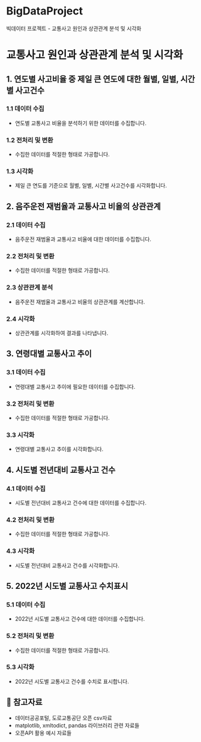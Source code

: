# BigDataProject
빅데이터 프로젝트 - 교통사고 원인과 상관관계 분석 및 시각화

# 교통사고 원인과 상관관계 분석 및 시각화

## 1. 연도별 사고비율 중 제일 큰 연도에 대한 월별, 일별, 시간별 사고건수

### 1.1 데이터 수집
- 연도별 교통사고 비율을 분석하기 위한 데이터를 수집합니다.

### 1.2 전처리 및 변환
- 수집한 데이터를 적절한 형태로 가공합니다.

### 1.3 시각화
- 제일 큰 연도를 기준으로 월별, 일별, 시간별 사고건수를 시각화합니다.

## 2. 음주운전 재범율과 교통사고 비율의 상관관계

### 2.1 데이터 수집
- 음주운전 재범율과 교통사고 비율에 대한 데이터를 수집합니다.

### 2.2 전처리 및 변환
- 수집한 데이터를 적절한 형태로 가공합니다.

### 2.3 상관관계 분석
- 음주운전 재범율과 교통사고 비율의 상관관계를 계산합니다.

### 2.4 시각화
- 상관관계를 시각화하여 결과를 나타냅니다.

## 3. 연령대별 교통사고 추이

### 3.1 데이터 수집
- 연령대별 교통사고 추이에 필요한 데이터를 수집합니다.

### 3.2 전처리 및 변환
- 수집한 데이터를 적절한 형태로 가공합니다.

### 3.3 시각화
- 연령대별 교통사고 추이를 시각화합니다.

## 4. 시도별 전년대비 교통사고 건수

### 4.1 데이터 수집
- 시도별 전년대비 교통사고 건수에 대한 데이터를 수집합니다.

### 4.2 전처리 및 변환
- 수집한 데이터를 적절한 형태로 가공합니다.

### 4.3 시각화
- 시도별 전년대비 교통사고 건수를 시각화합니다.

## 5. 2022년 시도별 교통사고 수치표시

### 5.1 데이터 수집
- 2022년 시도별 교통사고 건수에 대한 데이터를 수집합니다.

### 5.2 전처리 및 변환
- 수집한 데이터를 적절한 형태로 가공합니다.

### 5.3 시각화
- 2022년 시도별 교통사고 건수를 수치로 표시합니다.

## 📜 참고자료
* 데이터공공포털, 도로교통공단 오픈 csv자료
* matplotlib, xmltodict, pandas 라이브러리 관련 자료들
* 오픈API 활용 예시 자료들
